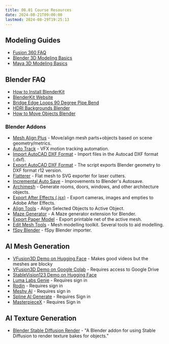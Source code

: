 ```yaml
---
title: 00.01 Course Resources
date: 2024-08-21T09:00:00
lastmod: 2024-08-29T19:25:13
---
```


## Modeling Guides

- [Fusion 360 FAQ](../../../../3d-modeling/fusion-360/fusion-360-faq.md)
- [Blender 3D Modeling Basics](../../../../3d-modeling/blender/3d-modeling-basics-blender.md)
- [Maya 3D Modeling Basics](../../../../3d-modeling/maya/3d-modeling-basics-maya.md)

## Blender FAQ

- [How to Install BlenderKit](https://youtu.be/DM2eyg3dxP4)
- [BlenderKit Website](https://www.blenderkit.com/)
- [Bridge Edge Loops 90 Degree Pipe Bend](../../../../3d-modeling/blender/bridge-edge-loops-90-degree-pipe-blender.md)
- [HDRI Backgrounds Blender](../../../../3d-modeling/blender/hdri-background-blender.md)
- [How to Move Objects Blender](../../../../3d-modeling/blender/how-to-move-blender.md)

### Blender Addons

- [Mesh Align Plus](https://extensions.blender.org/add-ons/mesh-mesh-align-plus/) - Move/align mesh parts+objects based on scene geometry/metrics.
- [Auto Track](https://extensions.blender.org/add-ons/auto-track/) - VFX motion tracking automation.
- [Import AutoCAD DXF Format](https://extensions.blender.org/add-ons/import-autocad-dxf-format-dxf/) - Import files in the Autocad DXF format (.dxf).
- [Export AutoCAD DXF Format](https://extensions.blender.org/add-ons/export-autocad-dxf-format-dxf/) - The script exports Blender geometry to DXF format r12 version.
- [Flatterer](https://extensions.blender.org/add-ons/flatterer/) - Flat mesh to SVG exporter for laser cutters.
- [Incremental Auto Save](https://extensions.blender.org/add-ons/incremental-auto-save/) - Improvements to Blender's Autosave.
- [Archimesh](https://extensions.blender.org/add-ons/archimesh/) - Generate rooms, doors, windows, and other architecture objects.
- [Export After Effects (.jsx)](https://extensions.blender.org/add-ons/io-export-after-effects/) - Export cameras, images and empties to Adobe After Effects.
- [Align Tools](https://extensions.blender.org/add-ons/align-tools/) - Align Selected Objects to Active Object.
- [Maze Generator](https://extensions.blender.org/add-ons/maze-generator/) - A Maze generator extension for Blender.
- [Export Paper Model](https://extensions.blender.org/add-ons/export-paper-model/) - Export printable net of the active mesh.
- [Edit Mesh Tools](https://extensions.blender.org/add-ons/edit-mesh-tools/) - Mesh modelling toolkit. Several tools to aid modelling.
- [fSpy Blender](https://github.com/stuffmatic/fSpy-Blender/tree/v1.0.3) - fSpy Blender importer.

## AI Mesh Generation

- [VFusion3D Demo on Hugging Face](https://huggingface.co/spaces/facebook/VFusion3D) - Makes good videos but the meshes are blocky
- [VFusion3D Demo on Google Colab](https://github.com/whatmakeart/VFusion3D-colab) - Requires access to Google Drive
- [StableVision123 Demo on Hugging Face](https://huggingface.co/spaces/p4vv37/Stable-Zero123)
- [Luma Labs Genie](https://lumalabs.ai/genie?view=create) - Requires sign in
- [Rodin](https://hyperhuman.deemos.com/rodin) - Requires sign in
- [Meshy AI](https://www.meshy.ai/) - Requires sign in
- [Spline AI Generate](https://spline.design/ai-generate) - Requires Sign in
- [MasterpieceX](https://www.masterpiecex.com/) - Requires Sign in

## AI Texture Generation

- [Blender Stable Diffusion Render](https://github.com/neph1/blender-stable-diffusion-render) - "A Blender addon for using Stable Diffusion to render texture bakes for objects."
